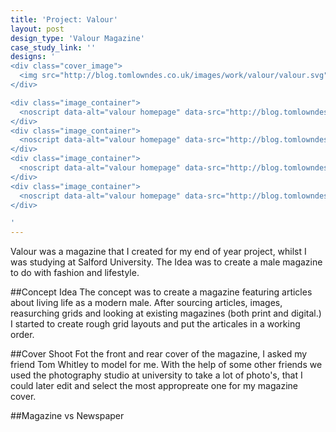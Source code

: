 ```yaml
---
title: 'Project: Valour'
layout: post
design_type: 'Valour Magazine'
case_study_link: ''
designs: '
<div class="cover_image">
  <img src="http://blog.tomlowndes.co.uk/images/work/valour/valour.svg" alt="alt foundry logo"/>
</div>

<div class="image_container">  
  <noscript data-alt="valour homepage" data-src="http://blog.tomlowndes.co.uk/images/work/valour/valour4.jpg" data-src-retina="http://blog.tomlowndes.co.uk/images/work/valour/valour4@2x.jpg"><img src="http://blog.tomlowndes.co.uk/images/work/valour/valour4.jpg" alt="valour homepage"></noscript>
</div>
<div class="image_container">
  <noscript data-alt="valour homepage" data-src="http://blog.tomlowndes.co.uk/images/work/valour/homepage.jpg" data-src-retina="http://blog.tomlowndes.co.uk/images/work/valour/homepage@2x.jpg"><img src="http://blog.tomlowndes.co.uk/images/work/valour/homepage.jpg" alt="valour homepage"></noscript>
</div>
<div class="image_container">
  <noscript data-alt="valour homepage" data-src="http://blog.tomlowndes.co.uk/images/work/valour/valour2.jpg" data-src-retina="http://blog.tomlowndes.co.uk/images/work/valour/valour2@2x.jpg"><img src="http://blog.tomlowndes.co.uk/images/work/valour/valour2.jpg" alt="valour homepage"></noscript>
</div>
<div class="image_container">  
  <noscript data-alt="valour homepage" data-src="http://blog.tomlowndes.co.uk/images/work/valour/valour3.jpg" data-src-retina="http://blog.tomlowndes.co.uk/images/work/valour/valour3@2x.jpg"><img src="http://blog.tomlowndes.co.uk/images/work/valour/valour3.jpg" alt="valour homepage"></noscript>
</div>

'
---
```


Valour was a magazine that I created for my end of year project, whilst I was studying at Salford University. The Idea was to create a male magazine to do with fashion and lifestyle.
<!--more-->

##Concept Idea
The concept was to create a magazine featuring articles about living life as a modern male. After sourcing articles, images, reasurching grids and looking at existing magazines (both print and digital.) I started to create rough grid layouts and put the articales in a working order. 

##Cover Shoot
Fot the front and rear cover of the magazine, I asked my friend Tom Whitley to model for me. With the help of some other friends we used the photography studio at university to take a lot of photo's, that I could later edit and select the most appropreate one for my magazine cover.

##Magazine vs Newspaper